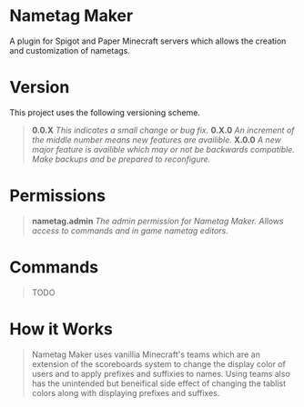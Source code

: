 # Nametag Maker
A plugin for Spigot and Paper Minecraft servers which allows the creation and customization of nametags. 
# Version
This project uses the following versioning scheme.
> __0.0.X__
>  _This indicates a small change or bug fix._
> __0.X.0__ 
> _An increment of the middle number means new features are availible._
> __X.0.0__
>  _A new major feature is availible which may or not be backwards compatible. Make backups and be prepared to reconfigure._
# Permissions
> __nametag.admin__
> _The admin permission for Nametag Maker. Allows access to commands and in game nametag editors._
# Commands
> TODO
# How it Works
> Nametag Maker uses vanillia Minecraft's teams which are an extension of the scoreboards system to change the display color of users and to apply prefixes and suffixies to names. Using teams also has the unintended but beneifical side effect of changing the tablist colors along with displaying prefixes and suffixes.
